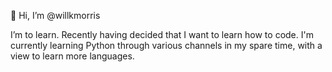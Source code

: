 👋 Hi, I’m @willkmorris


I’m to learn. Recently having decided that I want to learn how to code.
I'm currently learning Python through various channels in my spare time, with a view to learn more languages.


<!---
willkmorris/willkmorris is a ✨ special ✨ repository because its `README.md` (this file) appears on your GitHub profile.
You can click the Preview link to take a look at your changes.
--->
